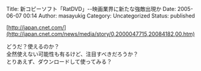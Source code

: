 Title: 新コピーソフト「RatDVD」--映画業界に新たな強敵出現か
Date: 2005-06-07 00:14
Author: masayukig
Category: Uncategorized
Status: published

[http://japan.cnet.com/](http://japan.cnet.com/news/media/story/0,2000047715,20084182,00.htm)

どうだ？使えるのか？  
全然使えない可能性も有るけど、注目すべきだろうか？  
とりあえず、ダウンロードして使ってみる？
